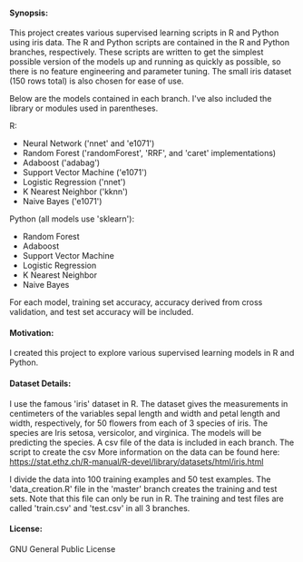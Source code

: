 #### Synopsis:
This project creates various supervised learning scripts in R and Python using iris data.
The R and Python scripts are contained in the R and Python branches, respectively.
These scripts are written to get the simplest possible version of the models up and running as quickly as possible, so there is no feature engineering and parameter tuning.
The small iris dataset (150 rows total) is also chosen for ease of use.

Below are the models contained in each branch. I've also included the library or modules used in parentheses.

R:
- Neural Network ('nnet' and 'e1071')
- Random Forest ('randomForest', 'RRF', and 'caret' implementations)
- Adaboost ('adabag')
- Support Vector Machine ('e1071')
- Logistic Regression ('nnet')
- K Nearest Neighbor ('kknn')
- Naive Bayes ('e1071')

Python (all models use 'sklearn'):
- Random Forest
- Adaboost
- Support Vector Machine
- Logistic Regression
- K Nearest Neighbor
- Naive Bayes

For each model, training set accuracy, accuracy derived from cross validation, and test set accuracy will be included.

#### Motivation:
I created this project to explore various supervised learning models in R and Python.

#### Dataset Details:
I use the famous 'iris' dataset in R.
The dataset gives the measurements in centimeters of the variables sepal length and width and petal length and width, respectively, for 50 flowers from each of 3 species of iris. The species are Iris setosa, versicolor, and virginica.
The models will be predicting the species.
A csv file of the data is included in each branch. The script to create the csv
More information on the data can be found here:
https://stat.ethz.ch/R-manual/R-devel/library/datasets/html/iris.html

I divide the data into 100 training examples and 50 test examples.
The 'data_creation.R' file in the 'master' branch creates the training and test sets.
Note that this file can only be run in R.
The training and test files are called 'train.csv' and 'test.csv' in all 3 branches.

#### License:
GNU General Public License
